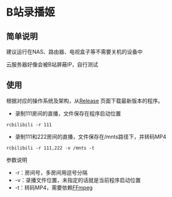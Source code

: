 # B站录播姬

## 简单说明

建议运行在NAS、路由器、电视盒子等不需要关机的设备中

云服务器好像会被B站屏蔽IP，自行测试

## 使用

根据对应的操作系统及架构，从[Release](https://github.com/gmeowk/rcbilibili/releases) 页面下载最新版本的程序。

- 录制111房间的直播，文件保存在程序启动位置
```
rcbilibili -r 111
```

- 录制111和222房间的直播，文件保存在/mnts路径下，并转码MP4
```
rcbilibili -r 111,222 -v /mnts -t
```


参数说明

- -r：房间号，多房间用逗号分隔
- -v：录播文件位置，未指定的话就是当前程序启动位置
- -t：转码MP4，需要依赖[FFmpeg](https://ffmpeg.org/download.html)

